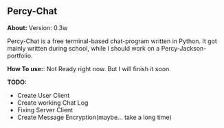 **Percy-Chat**
--------------
**About:**
Version: 0.3w

Percy-Chat is a free terminal-based chat-program written in Python. It got mainly written during school, while I should work on a Percy-Jackson-portfolio.

**How To use:**:
Not Ready right now. But I will finish it soon. 

**TODO:**
 - Create User Client
 - Create working Chat Log
 - Fixing Server Client
 - Create Message Encryption(maybe... take a long time)
